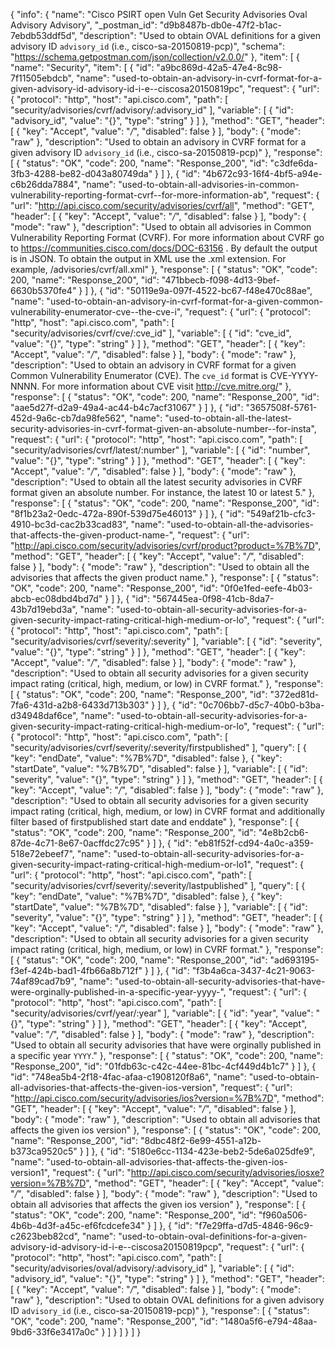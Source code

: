 {
  "info": {
    "name": "Cisco PSIRT open Vuln Get Security Advisories Oval Advisory Advisory",
    "_postman_id": "d9b8487b-db0e-47f2-b1ac-7ebdb53ddf5d",
    "description": "Used to obtain OVAL definitions for a given advisory ID `advisory_id` (i.e., cisco-sa-20150819-pcp)",
    "schema": "https://schema.getpostman.com/json/collection/v2.0.0/"
  },
  "item": [
    {
      "name": "Security",
      "item": [
        {
          "id": "a9bc869d-42a5-47e4-8c98-7f11505ebdcb",
          "name": "used-to-obtain-an-advisory-in-cvrf-format-for-a-given-advisory-id-advisory-id-i-e--ciscosa20150819pc",
          "request": {
            "url": {
              "protocol": "http",
              "host": "api.cisco.com",
              "path": [
                "security/advisories/cvrf/advisory/:advisory_id"
              ],
              "variable": [
                {
                  "id": "advisory_id",
                  "value": "{}",
                  "type": "string"
                }
              ]
            },
            "method": "GET",
            "header": [
              {
                "key": "Accept",
                "value": "*/*",
                "disabled": false
              }
            ],
            "body": {
              "mode": "raw"
            },
            "description": "Used to obtain an advisory in CVRF format for a given advisory ID `advisory_id` (i.e., cisco-sa-20150819-pcp)"
          },
          "response": [
            {
              "status": "OK",
              "code": 200,
              "name": "Response_200",
              "id": "c3dfe6da-3fb3-4288-be82-d043a80749da"
            }
          ]
        },
        {
          "id": "4b672c93-16f4-4bf5-a94e-c6b26dda7884",
          "name": "used-to-obtain-all-advisories-in-common-vulnerability-reporting-format-cvrf--for-more-information-ab",
          "request": {
            "url": "http://api.cisco.com/security/advisories/cvrf/all",
            "method": "GET",
            "header": [
              {
                "key": "Accept",
                "value": "*/*",
                "disabled": false
              }
            ],
            "body": {
              "mode": "raw"
            },
            "description": "Used to obtain all advisories in Common Vulnerability Reporting Format (CVRF). For more information about CVRF go to https://communities.cisco.com/docs/DOC-63156 . By default the output is in JSON. To obtain the output in XML use the .xml extension. For example, /advisories/cvrf/all.xml"
          },
          "response": [
            {
              "status": "OK",
              "code": 200,
              "name": "Response_200",
              "id": "471bbecb-f098-4d13-9bef-6630b5370fe4"
            }
          ]
        },
        {
          "id": "50119e9a-097f-4522-bc67-f48e470c88ae",
          "name": "used-to-obtain-an-advisory-in-cvrf-format-for-a-given-common-vulnerability-enumerator-cve--the-cve-i",
          "request": {
            "url": {
              "protocol": "http",
              "host": "api.cisco.com",
              "path": [
                "security/advisories/cvrf/cve/:cve_id"
              ],
              "variable": [
                {
                  "id": "cve_id",
                  "value": "{}",
                  "type": "string"
                }
              ]
            },
            "method": "GET",
            "header": [
              {
                "key": "Accept",
                "value": "*/*",
                "disabled": false
              }
            ],
            "body": {
              "mode": "raw"
            },
            "description": "Used to obtain an advisory in CVRF format for a given Common Vulnerability Enumerator (CVE). The `cve_id` format is CVE-YYYY-NNNN. For more information about CVE visit http://cve.mitre.org/"
          },
          "response": [
            {
              "status": "OK",
              "code": 200,
              "name": "Response_200",
              "id": "aae5d27f-d2a9-49a4-ac44-b4c7acf31067"
            }
          ]
        },
        {
          "id": "3657508f-5761-452d-9a6c-cb7da98fe562",
          "name": "used-to-obtain-all-the-latest-security-advisories-in-cvrf-format-given-an-absolute-number--for-insta",
          "request": {
            "url": {
              "protocol": "http",
              "host": "api.cisco.com",
              "path": [
                "security/advisories/cvrf/latest/:number"
              ],
              "variable": [
                {
                  "id": "number",
                  "value": "{}",
                  "type": "string"
                }
              ]
            },
            "method": "GET",
            "header": [
              {
                "key": "Accept",
                "value": "*/*",
                "disabled": false
              }
            ],
            "body": {
              "mode": "raw"
            },
            "description": "Used to obtain all the latest security advisories in CVRF format given an absolute number. For instance, the latest 10 or latest 5."
          },
          "response": [
            {
              "status": "OK",
              "code": 200,
              "name": "Response_200",
              "id": "8f1b23a2-0edc-472a-890f-539d75e46013"
            }
          ]
        },
        {
          "id": "549af21b-cfc3-4910-bc3d-cac2b33cad83",
          "name": "used-to-obtain-all-the-advisories-that-affects-the-given-product-name-",
          "request": {
            "url": "http://api.cisco.com/security/advisories/cvrf/product?product=%7B%7D",
            "method": "GET",
            "header": [
              {
                "key": "Accept",
                "value": "*/*",
                "disabled": false
              }
            ],
            "body": {
              "mode": "raw"
            },
            "description": "Used to obtain all the advisories that affects the given product name."
          },
          "response": [
            {
              "status": "OK",
              "code": 200,
              "name": "Response_200",
              "id": "0f0e1fed-eefe-4b03-abcb-ec08dbd4bd7d"
            }
          ]
        },
        {
          "id": "567445ea-0f98-41cb-8da7-43b7d19ebd3a",
          "name": "used-to-obtain-all-security-advisories-for-a-given-security-impact-rating-critical-high-medium-or-lo",
          "request": {
            "url": {
              "protocol": "http",
              "host": "api.cisco.com",
              "path": [
                "security/advisories/cvrf/severity/:severity"
              ],
              "variable": [
                {
                  "id": "severity",
                  "value": "{}",
                  "type": "string"
                }
              ]
            },
            "method": "GET",
            "header": [
              {
                "key": "Accept",
                "value": "*/*",
                "disabled": false
              }
            ],
            "body": {
              "mode": "raw"
            },
            "description": "Used to obtain all security advisories for a given security impact rating (critical, high, medium, or low) in CVRF format."
          },
          "response": [
            {
              "status": "OK",
              "code": 200,
              "name": "Response_200",
              "id": "372ed81d-7fa6-431d-a2b8-6433d713b303"
            }
          ]
        },
        {
          "id": "0c706bb7-d5c7-40b0-b3ba-d34948daf6ce",
          "name": "used-to-obtain-all-security-advisories-for-a-given-security-impact-rating-critical-high-medium-or-lo",
          "request": {
            "url": {
              "protocol": "http",
              "host": "api.cisco.com",
              "path": [
                "security/advisories/cvrf/severity/:severity/firstpublished"
              ],
              "query": [
                {
                  "key": "endDate",
                  "value": "%7B%7D",
                  "disabled": false
                },
                {
                  "key": "startDate",
                  "value": "%7B%7D",
                  "disabled": false
                }
              ],
              "variable": [
                {
                  "id": "severity",
                  "value": "{}",
                  "type": "string"
                }
              ]
            },
            "method": "GET",
            "header": [
              {
                "key": "Accept",
                "value": "*/*",
                "disabled": false
              }
            ],
            "body": {
              "mode": "raw"
            },
            "description": "Used to obtain all security advisories for a given security impact rating (critical, high, medium, or low) in CVRF format and additionally filter based of firstpublished start date and enddate"
          },
          "response": [
            {
              "status": "OK",
              "code": 200,
              "name": "Response_200",
              "id": "4e8b2cb6-87de-4c71-8e67-0acffdc27c95"
            }
          ]
        },
        {
          "id": "eb81f52f-cd94-4a0c-a359-518e72ebeef7",
          "name": "used-to-obtain-all-security-advisories-for-a-given-security-impact-rating-critical-high-medium-or-lo1",
          "request": {
            "url": {
              "protocol": "http",
              "host": "api.cisco.com",
              "path": [
                "security/advisories/cvrf/severity/:severity/lastpublished"
              ],
              "query": [
                {
                  "key": "endDate",
                  "value": "%7B%7D",
                  "disabled": false
                },
                {
                  "key": "startDate",
                  "value": "%7B%7D",
                  "disabled": false
                }
              ],
              "variable": [
                {
                  "id": "severity",
                  "value": "{}",
                  "type": "string"
                }
              ]
            },
            "method": "GET",
            "header": [
              {
                "key": "Accept",
                "value": "*/*",
                "disabled": false
              }
            ],
            "body": {
              "mode": "raw"
            },
            "description": "Used to obtain all security advisories for a given security impact rating (critical, high, medium, or low) in CVRF format."
          },
          "response": [
            {
              "status": "OK",
              "code": 200,
              "name": "Response_200",
              "id": "ad693195-f3ef-424b-bad1-4fb66a8b712f"
            }
          ]
        },
        {
          "id": "f3b4a6ca-3437-4c21-9063-74af89cad7b9",
          "name": "used-to-obtain-all-security-advisories-that-have-were-orginally-published-in-a-specific-year-yyyy-",
          "request": {
            "url": {
              "protocol": "http",
              "host": "api.cisco.com",
              "path": [
                "security/advisories/cvrf/year/:year"
              ],
              "variable": [
                {
                  "id": "year",
                  "value": "{}",
                  "type": "string"
                }
              ]
            },
            "method": "GET",
            "header": [
              {
                "key": "Accept",
                "value": "*/*",
                "disabled": false
              }
            ],
            "body": {
              "mode": "raw"
            },
            "description": "Used to obtain all security advisories that have were orginally published in a specific year `YYYY`."
          },
          "response": [
            {
              "status": "OK",
              "code": 200,
              "name": "Response_200",
              "id": "01fdb63c-c42c-44ee-81bc-4cf449d4b1c7"
            }
          ]
        },
        {
          "id": "748ea5b4-2f18-4fac-afaa-c1908120f8a6",
          "name": "used-to-obtain-all-advisories-that-affects-the-given-ios-version",
          "request": {
            "url": "http://api.cisco.com/security/advisories/ios?version=%7B%7D",
            "method": "GET",
            "header": [
              {
                "key": "Accept",
                "value": "*/*",
                "disabled": false
              }
            ],
            "body": {
              "mode": "raw"
            },
            "description": "Used to obtain all advisories that affects the given ios version"
          },
          "response": [
            {
              "status": "OK",
              "code": 200,
              "name": "Response_200",
              "id": "8dbc48f2-6e99-4551-a12b-b373ca9520c5"
            }
          ]
        },
        {
          "id": "5180e6cc-1134-423e-beb2-5de6a025dfe9",
          "name": "used-to-obtain-all-advisories-that-affects-the-given-ios-version1",
          "request": {
            "url": "http://api.cisco.com/security/advisories/iosxe?version=%7B%7D",
            "method": "GET",
            "header": [
              {
                "key": "Accept",
                "value": "*/*",
                "disabled": false
              }
            ],
            "body": {
              "mode": "raw"
            },
            "description": "Used to obtain all advisories that affects the given ios version"
          },
          "response": [
            {
              "status": "OK",
              "code": 200,
              "name": "Response_200",
              "id": "f960a506-4b6b-4d3f-a45c-ef6fcdcefe34"
            }
          ]
        },
        {
          "id": "f7e29ffa-d7d5-4846-96c9-c2623beb82cd",
          "name": "used-to-obtain-oval-definitions-for-a-given-advisory-id-advisory-id-i-e--ciscosa20150819pcp",
          "request": {
            "url": {
              "protocol": "http",
              "host": "api.cisco.com",
              "path": [
                "security/advisories/oval/advisory/:advisory_id"
              ],
              "variable": [
                {
                  "id": "advisory_id",
                  "value": "{}",
                  "type": "string"
                }
              ]
            },
            "method": "GET",
            "header": [
              {
                "key": "Accept",
                "value": "*/*",
                "disabled": false
              }
            ],
            "body": {
              "mode": "raw"
            },
            "description": "Used to obtain OVAL definitions for a given advisory ID `advisory_id` (i.e., cisco-sa-20150819-pcp)"
          },
          "response": [
            {
              "status": "OK",
              "code": 200,
              "name": "Response_200",
              "id": "1480a5f6-e794-48aa-9bd6-33f6e3417a0c"
            }
          ]
        }
      ]
    }
  ]
}